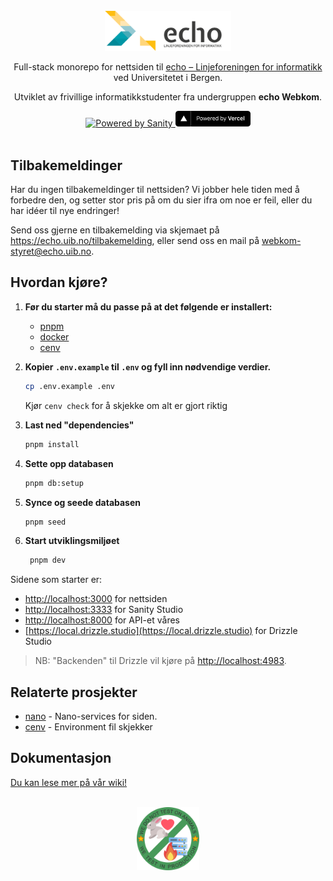<br>

<div align="center">
   <img src=".github/echo-logo.png" alt="" width="40%">

   <p></p>
Full-stack monorepo for nettsiden til <a href="https://echo.uib.no">echo – Linjeforeningen for informatikk</a> ved Universitetet i Bergen.

Utviklet av frivillige informatikkstudenter fra undergruppen **echo Webkom**.

<div align="center" >
  <a href="https://sanity.io" target="_blank" rel="noopener">
    <img src="https://cdn.sanity.io/images/3do82whm/next/51af00784c5addcf63ae7f0c416756acca7e63ac-353x71.svg?dl=sanity-logo.svg" width="100" alt="Powered by Sanity" />
  </a>
  <a href="https://vercel.com/?utm_source=echo-webkom&utm_campaign=oss" target="_blank" rel="noopener">
    <img src=".github/powered-by-vercel.svg" width="120" alt="Powered by Vercel" />
  </a>
</div>

<br>

</div>

## Tilbakemeldinger

Har du ingen tilbakemeldinger til nettsiden?
Vi jobber hele tiden med å forbedre den,
og setter stor pris på om du sier ifra om noe er feil,
eller du har idéer til nye endringer!

Send oss gjerne en tilbakemelding via skjemaet på https://echo.uib.no/tilbakemelding,
eller send oss en mail på [webkom-styret@echo.uib.no](mailto:webkom-styret@echo.uib.no).

## Hvordan kjøre?

1. **Før du starter må du passe på at det følgende er installert:**

   - [pnpm](https://pnpm.io/installation)
   - [docker](https://docs.docker.com/engine/install/)
   - [cenv](https://github.com/echo-webkom/cenv)

2. **Kopier `.env.example` til `.env` og fyll inn nødvendige verdier.**

   ```sh
   cp .env.example .env
   ```

   Kjør `cenv check` for å skjekke om alt er gjort riktig

3. **Last ned "dependencies"**

   ```sh
   pnpm install
   ```

4. **Sette opp databasen**

   ```sh
   pnpm db:setup
   ```

5. **Synce og seede databasen**

   ```sh
   pnpm seed
   ```

6. **Start utviklingsmiljøet**

   ```sh
    pnpm dev
   ```

Sidene som starter er:

- [http://localhost:3000](http://localhost:3000) for nettsiden
- [http://localhost:3333](http://localhost:3333) for Sanity Studio
- [http://localhost:8000](http://localhost:8000) for API-et våres
- [https://local.drizzle.studio](https://local.drizzle.studio) for Drizzle Studio

> NB: "Backenden" til Drizzle vil kjøre på [http://localhost:4983](http://localhost:4983).

## Relaterte prosjekter

- [nano](https://github.com/echo-webkom/nano) - Nano-services for siden.
- [cenv](https://github.com/echo-webkom/cenv) - Environment fil skjekker

## Dokumentasjon

[Du kan lese mer på vår wiki!](https://docs.echo-webkom.no)

<br>

<div align="center">
<img width="20%" src="./.github/wetestinprod.png" />
</div>

